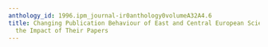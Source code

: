 ```yaml
---
anthology_id: 1996.ipm_journal-ir0anthology0volumeA32A4.6
title: Changing Publication Behaviour of East and Central European Scientists and
  the Impact of Their Papers
---
```

